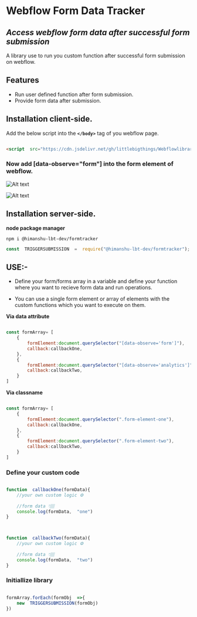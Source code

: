 
#  Webflow Form Data Tracker

##  _Access webflow form data after successful form submission_

A library use to run you custom function after successful form submission on webflow.

##  Features

- Run user defined function after form submission.
- Provide form data after submission.

##  Installation client-side.

Add the below script into the **`</body>`** tag of you webflow page.


```HTML

<script  src="https://cdn.jsdelivr.net/gh/littlebigthings/Webflowlibraries@master/FormTracker/scripts/formSubmissionTrigger.js"></script>

```

  

###  Now add [data-observe="form"] into the form element of webflow.

![Alt text](https://cdn.jsdelivr.net/gh/littlebigthings/Webflowlibraries@master/FormTracker/Assets/image.png "Attribute")

![Alt text](https://cdn.jsdelivr.net/gh/littlebigthings/Webflowlibraries@master/FormTracker/Assets/image%20(1).png "Element")
  
##  Installation server-side.
**node package manager**

``` terminal
npm i @himanshu-lbt-dev/formtracker
```
``` javascript
const  TRIGGERSUBMISSION  =  require("@himanshu-lbt-dev/formtracker");
```

##  USE:-

 - Define your form/forms array in a variable and define your function
   where you want to recieve form data and run operations.
   
 - You can use a single form element or array of elements with the   
   custom functions which you want to execute on them.

**Via data attribute**

```javascript

const formArray= [
	{
		formElement:document.querySelector("[data-observe='form']"),
		callback:callbackOne,
	},
	{
		formElement:document.querySelector("[data-observe='analytics']"),
		callback:callbackTwo,
	}
]

```
**Via classname**

```javascript

const formArray= [
	{
		formElement:document.querySelector(".form-element-one"),
		callback:callbackOne,
	},
	{
		formElement:document.querySelector(".form-element-two"),
		callback:callbackTwo,
	}
]

```
  

###  Define your custom code

  

```javascript

function  callbackOne(formData){
	//your own custom logic ⚙️
	
	//form data 👇🏽
	console.log(formData,  "one")
}

  

function  callbackTwo(formData){
	//your own custom logic ⚙️
	
	//form data 👇🏽
	console.log(formData,  "two")
}

```

  

###  Initiallize library

```javascript

formArray.forEach(formObj  =>{
	new  TRIGGERSUBMISSION(formObj)
})

```
